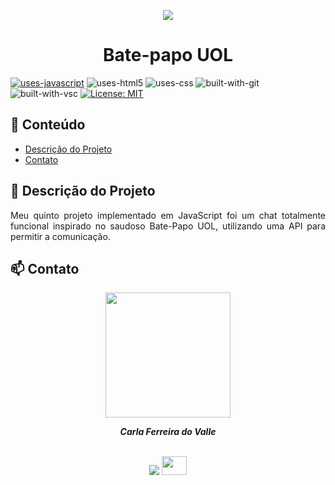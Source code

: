 <p align="center">
<img src="https://user-images.githubusercontent.com/97575616/153774426-44d9fc7c-dd1f-4fb7-b1aa-bb2c91c2c85c.png" >
</p>

<h1 align="center">Bate-papo UOL</h1>

[![uses-javascript](https://img.shields.io/badge/JavaScript-F7DF1E?style=for-the-badge&logo=javascript&logoColor=black)](https://www.javascript.com)
![uses-html5](https://img.shields.io/badge/HTML5-E34F26?style=for-the-badge&logo=html5&logoColor=white)
![uses-css](https://img.shields.io/badge/CSS3-1572B6?style=for-the-badge&logo=css3&logoColor=white)
![built-with-git](https://img.shields.io/badge/Git-E34F26?style=for-the-badge&logo=git&logoColor=white)
![built-with-vsc](https://img.shields.io/badge/VISUAL%20STUDIO%20CODE-blue?style=for-the-badge&logo=visualstudiocode)
[![License: MIT](https://img.shields.io/badge/LICENSE-MIT-blue?style=for-the-badge)](https://opensource.org/licenses/MIT)

## 📑 Conteúdo
-   [Descrição do Projeto](#-descricao-projeto)
-   [Contato](#-contato)

## 📌 Descrição do Projeto
<p align="justify">Meu quinto projeto implementado em JavaScript foi um chat totalmente funcional inspirado no saudoso Bate-Papo UOL, utilizando uma API para permitir a comunicação.</p>

## 📫 Contato

<div align="center">
<img width= 200px src="https://avatars.githubusercontent.com/u/69774119?s=400&u=3e044818379a4a34965fed74a6df201694c5ec5f&v=4" alt=""/>
  <p> <i><b>Carla Ferreira do Valle</i></b> </p>

<br /> <a href = "mailto:carlafdovalle@gmail.com"><img src="https://img.shields.io/badge/-Gmail-%23333?style=for-the-badge&logo=gmail&logoColor=white" target="_blank"></a>
  <a href="https://www.linkedin.com/in/carlafvalle/" target="_blank"><img height="30" width="40" src="https://cdn.jsdelivr.net/gh/devicons/devicon/icons/linkedin/linkedin-original.svg" target="_blank"></a> 
 
</div>
